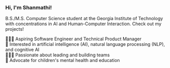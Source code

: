 ### Hi, I'm Shanmathi!

B.S./M.S. Computer Science student at the Georgia Institute of Technology with concentrations in AI and Human-Computer Interaction. Check out my projects!

👩🏽‍💻 Aspiring Software Engineer and Technical Product Manager <br/>
🧠 Interested in artificial intelligence (AI), natural language processing (NLP), and cognitive AI <br/>
🧑‍🤝‍🧑 Passionate about leading and building teams <br/>
🩵 Advocate for children's mental health and education <br/>
